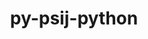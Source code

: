 ---
title: "py-psij-python"
layout: cache
categories: [package, develop]
meta: {"versions": ["0.1.0.post2"], "compilers": ["gcc@=11.4.0", "gcc@=9.4.0", "oneapi@=2024.0.0"], "oss": ["ubuntu20.04", "ubuntu22.04"], "platforms": ["linux"], "targets": ["neoverse_v1", "neoverse_v2", "ppc64le", "x86_64_v3"], "stacks": ["e4s", "e4s-neoverse-v2", "e4s-neoverse_v1", "e4s-oneapi", "e4s-power", "root"], "num_specs": 10, "num_specs_by_stack": {"e4s-power": 2, "root": 10, "e4s-neoverse_v1": 2, "e4s-neoverse-v2": 2, "e4s": 2, "e4s-oneapi": 2}}
spec_details: [{"hash": "nvvq3qt4q2zfkizfc5cfopinexpd2non", "compiler": "gcc@=9.4.0", "versions": ["0.1.0.post2"], "os": "ubuntu20.04", "platform": "linux", "target": "ppc64le", "variants": ["build_system=python_pip"], "stacks": ["e4s-power", "root"], "size": "-", "tarball": "https://binaries.spack.io/develop/build_cache/linux-ubuntu20.04-ppc64le/gcc-9.4.0/py-psij-python-0.1.0.post2/linux-ubuntu20.04-ppc64le-gcc-9.4.0-py-psij-python-0.1.0.post2-nvvq3qt4q2zfkizfc5cfopinexpd2non.spack"}, {"hash": "maikqepirnjolyhjvjhdwix7y6kzdpaa", "compiler": "gcc@=9.4.0", "versions": ["0.1.0.post2"], "os": "ubuntu20.04", "platform": "linux", "target": "ppc64le", "variants": ["build_system=python_pip"], "stacks": ["e4s-power", "root"], "size": "-", "tarball": "https://binaries.spack.io/develop/build_cache/linux-ubuntu20.04-ppc64le/gcc-9.4.0/py-psij-python-0.1.0.post2/linux-ubuntu20.04-ppc64le-gcc-9.4.0-py-psij-python-0.1.0.post2-maikqepirnjolyhjvjhdwix7y6kzdpaa.spack"}, {"hash": "i34lhmutulfjg6ivkpacnb5x2tvd74wl", "compiler": "gcc@=11.4.0", "versions": ["0.1.0.post2"], "os": "ubuntu22.04", "platform": "linux", "target": "neoverse_v1", "variants": ["build_system=python_pip"], "stacks": ["root", "e4s-neoverse_v1"], "size": "-", "tarball": "https://binaries.spack.io/develop/build_cache/linux-ubuntu22.04-neoverse_v1/gcc-11.4.0/py-psij-python-0.1.0.post2/linux-ubuntu22.04-neoverse_v1-gcc-11.4.0-py-psij-python-0.1.0.post2-i34lhmutulfjg6ivkpacnb5x2tvd74wl.spack"}, {"hash": "gdpbfuqqtht5p2mzsevrgg5sixj57ovd", "compiler": "gcc@=11.4.0", "versions": ["0.1.0.post2"], "os": "ubuntu22.04", "platform": "linux", "target": "neoverse_v1", "variants": ["build_system=python_pip"], "stacks": ["root", "e4s-neoverse_v1"], "size": "-", "tarball": "https://binaries.spack.io/develop/build_cache/linux-ubuntu22.04-neoverse_v1/gcc-11.4.0/py-psij-python-0.1.0.post2/linux-ubuntu22.04-neoverse_v1-gcc-11.4.0-py-psij-python-0.1.0.post2-gdpbfuqqtht5p2mzsevrgg5sixj57ovd.spack"}, {"hash": "ar56u2bu7qn7ihzgzo2xe47imu45ufkr", "compiler": "gcc@=11.4.0", "versions": ["0.1.0.post2"], "os": "ubuntu22.04", "platform": "linux", "target": "neoverse_v2", "variants": ["build_system=python_pip"], "stacks": ["root", "e4s-neoverse-v2"], "size": "-", "tarball": "https://binaries.spack.io/develop/build_cache/linux-ubuntu22.04-neoverse_v2/gcc-11.4.0/py-psij-python-0.1.0.post2/linux-ubuntu22.04-neoverse_v2-gcc-11.4.0-py-psij-python-0.1.0.post2-ar56u2bu7qn7ihzgzo2xe47imu45ufkr.spack"}, {"hash": "xlh67vbhjuflocloapr6knwvzqqnhsrz", "compiler": "gcc@=11.4.0", "versions": ["0.1.0.post2"], "os": "ubuntu22.04", "platform": "linux", "target": "neoverse_v2", "variants": ["build_system=python_pip"], "stacks": ["root", "e4s-neoverse-v2"], "size": "-", "tarball": "https://binaries.spack.io/develop/build_cache/linux-ubuntu22.04-neoverse_v2/gcc-11.4.0/py-psij-python-0.1.0.post2/linux-ubuntu22.04-neoverse_v2-gcc-11.4.0-py-psij-python-0.1.0.post2-xlh67vbhjuflocloapr6knwvzqqnhsrz.spack"}, {"hash": "wgf7u5milo5rwxkj57ryxhrjb5jw33dg", "compiler": "gcc@=11.4.0", "versions": ["0.1.0.post2"], "os": "ubuntu22.04", "platform": "linux", "target": "x86_64_v3", "variants": ["build_system=python_pip"], "stacks": ["root", "e4s"], "size": "-", "tarball": "https://binaries.spack.io/develop/build_cache/linux-ubuntu22.04-x86_64_v3/gcc-11.4.0/py-psij-python-0.1.0.post2/linux-ubuntu22.04-x86_64_v3-gcc-11.4.0-py-psij-python-0.1.0.post2-wgf7u5milo5rwxkj57ryxhrjb5jw33dg.spack"}, {"hash": "vho2s43p5lgnums3c4uuoigcstyxkz7c", "compiler": "gcc@=11.4.0", "versions": ["0.1.0.post2"], "os": "ubuntu22.04", "platform": "linux", "target": "x86_64_v3", "variants": ["build_system=python_pip"], "stacks": ["root", "e4s"], "size": "-", "tarball": "https://binaries.spack.io/develop/build_cache/linux-ubuntu22.04-x86_64_v3/gcc-11.4.0/py-psij-python-0.1.0.post2/linux-ubuntu22.04-x86_64_v3-gcc-11.4.0-py-psij-python-0.1.0.post2-vho2s43p5lgnums3c4uuoigcstyxkz7c.spack"}, {"hash": "krnwu5hcr4hxkk7hc3vnp6q4htpmx5if", "compiler": "oneapi@=2024.0.0", "versions": ["0.1.0.post2"], "os": "ubuntu22.04", "platform": "linux", "target": "x86_64_v3", "variants": ["build_system=python_pip"], "stacks": ["root", "e4s-oneapi"], "size": "-", "tarball": "https://binaries.spack.io/develop/build_cache/linux-ubuntu22.04-x86_64_v3/oneapi-2024.0.0/py-psij-python-0.1.0.post2/linux-ubuntu22.04-x86_64_v3-oneapi-2024.0.0-py-psij-python-0.1.0.post2-krnwu5hcr4hxkk7hc3vnp6q4htpmx5if.spack"}, {"hash": "motzeuvvc3cbpf5d6wzvbvggjazgzj2o", "compiler": "oneapi@=2024.0.0", "versions": ["0.1.0.post2"], "os": "ubuntu22.04", "platform": "linux", "target": "x86_64_v3", "variants": ["build_system=python_pip"], "stacks": ["root", "e4s-oneapi"], "size": "-", "tarball": "https://binaries.spack.io/develop/build_cache/linux-ubuntu22.04-x86_64_v3/oneapi-2024.0.0/py-psij-python-0.1.0.post2/linux-ubuntu22.04-x86_64_v3-oneapi-2024.0.0-py-psij-python-0.1.0.post2-motzeuvvc3cbpf5d6wzvbvggjazgzj2o.spack"}]
---